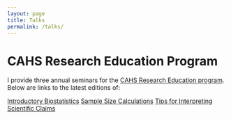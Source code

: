 ```yaml
---
layout: page
title: Talks
permalink: /talks/
---
```


# CAHS Research Education Program

I provide three annual seminars for the [CAHS Research Education program](https://www.cahs.health.wa.gov.au/Research/For-researchers/Research-Education-Program/Seminars). Below are links to the latest editions of:

[Introductory Biostatistics](https://www.youtube.com/watch?v=V8Fwp7Yy0nw)
[Sample Size Calculations](https://www.youtube.com/watch?v=Hft2ipJZBJU)
[Tips for Interpreting Scientific Claims](https://www.youtube.com/watch?v=nQId1ZCkc80) 
